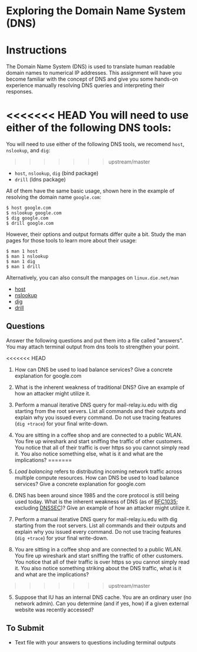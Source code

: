 # Exploring the Domain Name System (DNS)

# Instructions

The Domain Name System (DNS) is used to translate human readable domain names to numerical IP addresses. This assignment will have you become familiar with the concept of DNS and give you some hands-on experience manually resolving DNS queries and interpreting their responses.

<<<<<<< HEAD
You will need to use either of the following DNS tools:
=======
You will need to use either of the following DNS tools, we recomend `host`, `nslookup`, and `dig`:
>>>>>>> upstream/master

* `host`, `nslookup`, `dig` (bind package)
* `drill` (ldns package)

All of them have the same basic usage, shown here in the example of resolving the domain name `google.com`:

```
$ host google.com
$ nslookup google.com
$ dig google.com
$ drill google.com
```

However, their options and output formats differ quite a bit. Study the man pages for those tools to learn more about their usage:

```
$ man 1 host
$ man 1 nslookup
$ man 1 dig
$ man 1 drill
```

Alternatively, you can also consult the manpages on `linux.die.net/man`

* [host](https://linux.die.net/man/1/host)
* [nslookup](https://linux.die.net/man/1/nslookup)
* [dig](https://linux.die.net/man/1/dig)
* [drill](https://linux.die.net/man/1/drill)

## Questions

Answer the following questions and put them into a file called "answers". You may attach terminal output from dns tools to strengthen your point.

<<<<<<< HEAD
1. How can DNS be used to load balance services? Give a concrete explanation for google.com

2. What is the inherent weakness of traditional DNS? Give an example of how an attacker might utilize it.

3. Perform a manual iterative DNS query for mail-relay.iu.edu with dig starting from the root servers. List all commands and their outputs and explain why you issued every command. Do not use tracing features (`dig +trace`) for your final write-down.

4. You are sitting in a coffee shop and are connected to a public WLAN. You fire up wireshark and start sniffing the traffic of other customers. You notice that all of their traffic is over https so you cannot simply read it. You also notice something else, what is it and what are the implications?
=======
1. *Load balancing* refers to distributing incoming network traffic across multiple compute resources. How can DNS be used to load balance services? Give a concrete explanation for google.com

2. DNS has been around since 1985 and the core protocol is still being used today. What is the inherent weakness of DNS (as of [RFC1035](https://www.ietf.org/rfc/rfc1035.txt); excluding [DNSSEC](https://datatracker.ietf.org/doc/html/rfc4033))? Give an example of how an attacker might utilize it.

3. Perform a manual iterative DNS query for mail-relay.iu.edu with dig starting from the root servers. List all commands and their outputs and explain why you issued every command. Do not use tracing features (`dig +trace`) for your final write-down.

4. You are sitting in a coffee shop and are connected to a public WLAN. You fire up wireshark and start sniffing the traffic of other customers. You notice that all of their traffic is over https so you cannot simply read it. You also notice something striking about the DNS traffic, what is it and what are the implications?
>>>>>>> upstream/master

5. Suppose that IU has an internal DNS cache. You are an ordinary user (no network admin). Can you determine (and if yes, how) if a given external website was recently accessed?

## To Submit

* Text file with your answers to questions including terminal outputs
